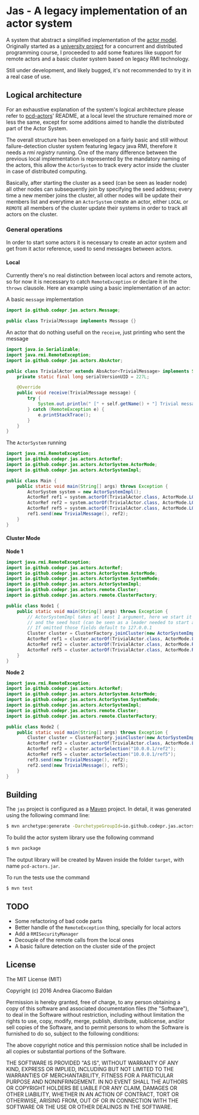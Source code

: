 # Jas - A legacy implementation of an actor system

A system that abstract a simplified implementation of
the [actor model](https://en.wikipedia.org/wiki/Actor_model). Originally started
as a [university project](https://github.com/codepr/pcd-actors) for a concurrent
and distributed programming course, I proceeded to add some features like
support for remote actors and a basic cluster system based on legacy RMI
technology.

Still under development, and likely bugged, it's not recommended to try it
in a real case of use.

## Logical architecture

For an exhaustive explanation of the system's logical architecture please refer
to [pcd-actors](https://github.com/codepr/pcd-actors)' README, at a local level
the structure remained more or less the same, except for some additions aimed to
handle the distributed part of the Actor System.

The overall structure has been enveloped on a fairly basic and still without
failure-detection cluster system featuring legacy java RMI, therefore it needs a
*rmi registry* running. One of the many difference between the previous local
implementation is represented by the mandatory naming of the actors, this allow
the `ActorSystem` to track every actor inside the cluster in case of distributed
computing.

Basically, after starting the cluster as a seed (can be seen as leader node) all
other nodes can subsequently join by specifying the seed address; every time a
new member joins the cluster, all other nodes will be update their members list
and everytime an `ActorSystem` create an actor, either `LOCAL` or `REMOTE` all
members of the cluster update their systems in order to track all actors on the
cluster.

### General operations

In order to start some actors it is necessary to create an actor system and get
from it actor reference, used to send messages between actors.

#### Local

Currently there's no real distinction between local actors and remote actors, so
for now it is necessary to catch `RemoteException` or declare it in the `throws`
clausole.
Here an example using a basic implementation of an actor:

A basic `message` implementation

```java
import io.github.codepr.jas.actors.Message;

public class TrivialMessage implements Message {}
```

An actor that do nothing usefull on the `receive`, just printing who sent the
message

```java
import java.io.Serializable;
import java.rmi.RemoteException;
import io.github.codepr.jas.actors.AbsActor;

public class TrivialActor extends AbsActor<TrivialMessage> implements Serializable {
    private static final long serialVersionUID = 227L;

    @Override
    public void receive(TrivialMessage message) {
        try {
            System.out.println(" [" + self.getName() + "] Trivial message received from " + sender.getName());
        } catch (RemoteException e) {
            e.printStackTrace();
        }
    }
}
```

The `ActorSystem` running

```java
import java.rmi.RemoteException;
import io.github.codepr.jas.actors.ActorRef;
import io.github.codepr.jas.actors.ActorSystem.ActorMode;
import io.github.codepr.jas.actors.ActorSystemImpl;

public class Main {
    public static void main(String[] args) throws Exception {
        ActorSystem system = new ActorSystemImpl();
        ActorRef ref1 = system.actorOf(TrivialActor.class, ActorMode.LOCAL, "127.0.0.1/ref1");
        ActorRef ref2 = system.actorOf(TrivialActor.class, ActorMode.LOCAL, "127.0.0.1/ref2");
        ActorRef ref5 = system.actorOf(TrivialActor.class, ActorMode.LOCAL, "127.0.0.1/ref5");
        ref1.send(new TrivialMessage(), ref2);
    }
}
```

#### Cluster Mode

**Node 1**

```java
import java.rmi.RemoteException;
import io.github.codepr.jas.actors.ActorRef;
import io.github.codepr.jas.actors.ActorSystem.ActorMode;
import io.github.codepr.jas.actors.ActorSystem.SystemMode;
import io.github.codepr.jas.actors.ActorSystemImpl;
import io.github.codepr.jas.actors.remote.Cluster;
import io.github.codepr.jas.actors.remote.ClusterFactory;

public class Node1 {
    public static void main(String[] args) throws Exception {
        // ActorSystemImpl takes at least 1 argument, here we start it in CLUSTER mode, setting the host as 10.0.0.1
        // and the seed host (can be seen as a leader needed to start and join the cluster) to the same address.
        // If omitted those fields default to 127.0.0.1
        Cluster cluster = ClusterFactory.joinCluster(new ActorSystemImpl(SystemMode.CLUSTER), "10.0.0.1", "10.0.0.1");
        ActorRef ref1 = cluster.actorOf(TrivialActor.class, ActorMode.LOCAL, "10.0.0.1/ref1");
        ActorRef ref2 = cluster.actorOf(TrivialActor.class, ActorMode.REMOTE, "10.0.0.1/ref2");
        ActorRef ref5 = cluster.actorOf(TrivialActor.class, ActorMode.REMOTE, "10.0.0.1/ref5");
    }
}
```

**Node 2**

```java
import java.rmi.RemoteException;
import io.github.codepr.jas.actors.ActorRef;
import io.github.codepr.jas.actors.ActorSystem.ActorMode;
import io.github.codepr.jas.actors.ActorSystem.SystemMode;
import io.github.codepr.jas.actors.ActorSystemImpl;
import io.github.codepr.jas.actors.remote.Cluster;
import io.github.codepr.jas.actors.remote.ClusterFactory;

public class Node2 {
    public static void main(String[] args) throws Exception {
        Cluster cluster = ClusterFactory.joinCluster(new ActorSystemImpl(SystemMode.CLUSTER), "10.0.0.2", "10.0.0.1");
        ActorRef ref3 = cluster.actorOf(TrivialActor.class, ActorMode.LOCAL, "10.0.0.2/ref3");
        ActorRef ref2 = cluster.actorSelection("10.0.0.1/ref2");
        ActorRef ref5 = cluster.actorSelection("10.0.0.1/ref5");
        ref3.send(new TrivialMessage(), ref2);
        ref2.send(new TrivialMessage(), ref5);
    }
}
```

## Building

The `jas` project is configured as a [Maven](https://maven.apache.org/) project. In detail, it was generated using the following command line:

```sh
$ mvn archetype:generate -DarchetypeGroupId=io.github.codepr.jas.actors -DarchetypeArtifactId=pcd-actors -DarchetypeVersion=1.0-SNAPSHOT.
```

To build the actor system library use the following command

```sh
$ mvn package
```

The output library will be created by Maven inside the folder `target`, with name `pcd-actors.jar`.

To run the tests use the command

```sh
$ mvn test
```

## TODO

* Some refactoring of bad code parts
* Better handle of the `RemoteException` thing, specially for local actors
* Add a `RMISecurityManager`
* Decouple of the remote calls from the local ones
* A basic failure detection on the cluster side of the project

## License

The MIT License (MIT)

Copyright (c) 2016 Andrea Giacomo Baldan

Permission is hereby granted, free of charge, to any person obtaining a copy of this software and associated
documentation files (the "Software"), to deal in the Software without restriction, including without limitation the
rights to use, copy, modify, merge, publish, distribute, sublicense, and/or sell copies of the Software, and to permit
persons to whom the Software is furnished to do so, subject to the following conditions:

The above copyright notice and this permission notice shall be included in all copies or substantial portions of the
Software.

THE SOFTWARE IS PROVIDED "AS IS", WITHOUT WARRANTY OF ANY KIND, EXPRESS OR IMPLIED, INCLUDING BUT NOT LIMITED TO THE
WARRANTIES OF MERCHANTABILITY, FITNESS FOR A PARTICULAR PURPOSE AND NONINFRINGEMENT. IN NO EVENT SHALL THE AUTHORS OR
COPYRIGHT HOLDERS BE LIABLE FOR ANY CLAIM, DAMAGES OR OTHER LIABILITY, WHETHER IN AN ACTION OF CONTRACT, TORT OR
OTHERWISE, ARISING FROM, OUT OF OR IN CONNECTION WITH THE SOFTWARE OR THE USE OR OTHER DEALINGS IN THE SOFTWARE.
